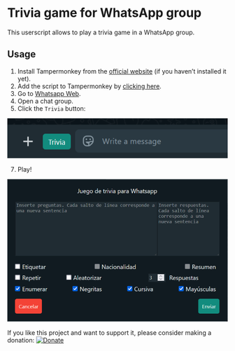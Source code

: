 # Trivia game for WhatsApp group

This userscript allows to play a trivia game in a WhatsApp group.

## Usage

1. Install Tampermonkey from the [official website](https://www.tampermonkey.net/) (if you haven’t installed it yet).
2. Add the script to Tampermonkey by [clicking here](https://raw.githubusercontent.com/GiovJ-97/Whatsapp-trivia-script/main/src/main.user.js).
3. Go to [Whatsapp Web](https://web.whatsapp.com/).
4. Open a chat group.
5. Click the `Trivia` button:

![Trivia game for WhatsApp group](misc/button.png)

7. Play!

![Trivia game for WhatsApp group](misc/ui.png)

If you like this project and want to support it, please consider making a donation:
[![Donate](https://raw.githubusercontent.com/stefan-niedermann/paypal-donate-button/master/paypal-donate-button.png)](https://paypal.me/DrSigilo?country.x=MX&locale.x=es_XC)


